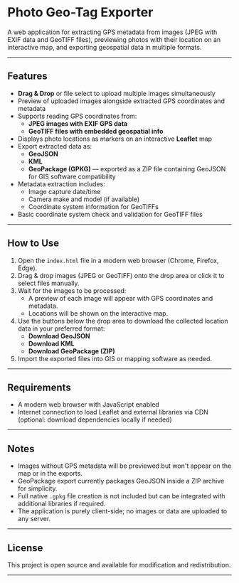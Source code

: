 # Photo Geo-Tag Exporter

A web application for extracting GPS metadata from images (JPEG with EXIF data and GeoTIFF files), previewing photos with their location on an interactive map, and exporting geospatial data in multiple formats.

---

## Features

- **Drag & Drop** or file select to upload multiple images simultaneously
- Preview of uploaded images alongside extracted GPS coordinates and metadata
- Supports reading GPS coordinates from:
  - **JPEG images with EXIF GPS data**
  - **GeoTIFF files with embedded geospatial info**
- Displays photo locations as markers on an interactive **Leaflet** map
- Export extracted data as:
  - **GeoJSON**
  - **KML**
  - **GeoPackage (GPKG)** — exported as a ZIP file containing GeoJSON for GIS software compatibility
- Metadata extraction includes:
  - Image capture date/time
  - Camera make and model (if available)
  - Coordinate system information for GeoTIFFs
- Basic coordinate system check and validation for GeoTIFF files

---

## How to Use

1. Open the `index.html` file in a modern web browser (Chrome, Firefox, Edge).
2. Drag & drop images (JPEG or GeoTIFF) onto the drop area or click it to select files manually.
3. Wait for the images to be processed:
   - A preview of each image will appear with GPS coordinates and metadata.
   - Locations will be shown on the interactive map.
4. Use the buttons below the drop area to download the collected location data in your preferred format:
   - **Download GeoJSON**
   - **Download KML**
   - **Download GeoPackage (ZIP)**
5. Import the exported files into GIS or mapping software as needed.

---

## Requirements

- A modern web browser with JavaScript enabled
- Internet connection to load Leaflet and external libraries via CDN (optional: download dependencies locally if needed)

---

## Notes

- Images without GPS metadata will be previewed but won't appear on the map or in the exports.
- GeoPackage export currently packages GeoJSON inside a ZIP archive for simplicity.
- Full native `.gpkg` file creation is not included but can be integrated with additional libraries if required.
- The application is purely client-side; no images or data are uploaded to any server.

---

## License

This project is open source and available for modification and redistribution.

---
